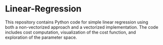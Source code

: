 # Linear-Regression
This repository contains Python code for simple linear regression using both a non-vectorized approach and a vectorized implementation. The code includes cost computation, visualization of the cost function, and exploration of the parameter space.
